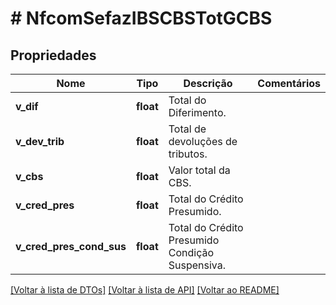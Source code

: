 # # NfcomSefazIBSCBSTotGCBS

## Propriedades

Nome | Tipo | Descrição | Comentários
------------ | ------------- | ------------- | -------------
**v_dif** | **float** | Total do Diferimento. |
**v_dev_trib** | **float** | Total de devoluções de tributos. |
**v_cbs** | **float** | Valor total da CBS. |
**v_cred_pres** | **float** | Total do Crédito Presumido. |
**v_cred_pres_cond_sus** | **float** | Total do Crédito Presumido Condição Suspensiva. |

[[Voltar à lista de DTOs]](../../README.md#models) [[Voltar à lista de API]](../../README.md#endpoints) [[Voltar ao README]](../../README.md)
